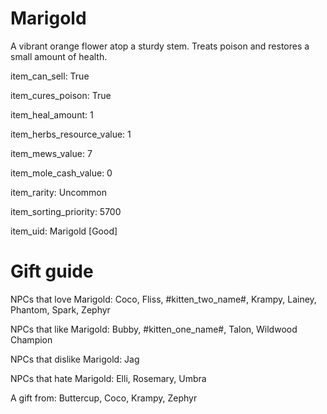 # Marigold

A vibrant orange flower atop a sturdy stem. Treats poison and restores a small amount of health.

item_can_sell: True

item_cures_poison: True

item_heal_amount: 1

item_herbs_resource_value: 1

item_mews_value: 7

item_mole_cash_value: 0

item_rarity: Uncommon

item_sorting_priority: 5700

item_uid: Marigold [Good]

# Gift guide

NPCs that love Marigold: Coco, Fliss, #kitten_two_name#, Krampy, Lainey, Phantom, Spark, Zephyr

NPCs that like Marigold: Bubby, #kitten_one_name#, Talon, Wildwood Champion

NPCs that dislike Marigold: Jag

NPCs that hate Marigold: Elli, Rosemary, Umbra

A gift from: Buttercup, Coco, Krampy, Zephyr
